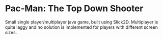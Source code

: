 # Pac-Man: The Top Down Shooter
Small single player/multiplayer java game, built using Slick2D. Multiplayer is quite laggy and no solution is implemented for players with different screen sizes.
